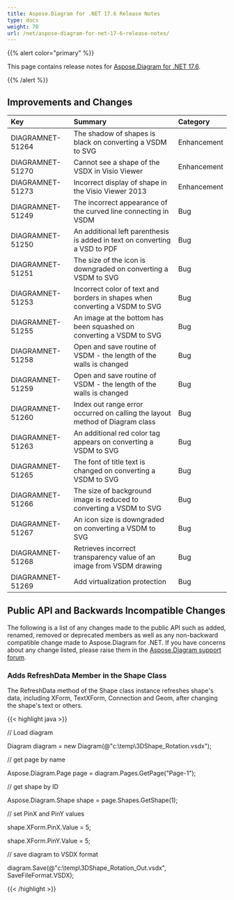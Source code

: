 ```yaml
---
title: Aspose.Diagram for .NET 17.6 Release Notes
type: docs
weight: 70
url: /net/aspose-diagram-for-net-17-6-release-notes/
---
```


{{% alert color="primary" %}} 

This page contains release notes for [Aspose.Diagram for .NET 17.6](https://www.nuget.org/packages/Aspose.Diagram/17.6.0).

{{% /alert %}} 
## **Improvements and Changes**

|**Key**|**Summary**|**Category**|
| :- | :- | :- |
|DIAGRAMNET-51264|The shadow of shapes is black on converting a VSDM to SVG|Enhancement|
|DIAGRAMNET-51270|Cannot see a shape of the VSDX in Visio Viewer|Enhancement|
|DIAGRAMNET-51273|Incorrect display of shape in the Visio Viewer 2013|Enhancement|
|DIAGRAMNET-51249|The incorrect appearance of the curved line connecting in VSDM|Bug|
|DIAGRAMNET-51250|An additional left parenthesis is added in text on converting a VSD to PDF|Bug|
|DIAGRAMNET-51251|The size of the icon is downgraded on converting a VSDM to SVG|Bug|
|DIAGRAMNET-51253|Incorrect color of text and borders in shapes when converting a VSDM to SVG|Bug|
|DIAGRAMNET-51255|An image at the bottom has been squashed on converting a VSDM to SVG|Bug|
|DIAGRAMNET-51258|Open and save routine of VSDM - the length of the walls is changed|Bug|
|DIAGRAMNET-51259|Open and save routine of VSDM - the length of the walls is changed|Bug|
|DIAGRAMNET-51260|Index out range error occurred on calling the layout method of Diagram class|Bug|
|DIAGRAMNET-51263|An additional red color tag appears on converting a VSDM to SVG|Bug|
|DIAGRAMNET-51265|The font of title text is changed on converting a VSDM to SVG|Bug|
|DIAGRAMNET-51266|The size of background image is reduced to converting a VSDM to SVG|Bug|
|DIAGRAMNET-51267|An icon size is downgraded on converting a VSDM to SVG|Bug|
|DIAGRAMNET-51268|Retrieves incorrect transparency value of an image from VSDM drawing|Bug|
|DIAGRAMNET-51269|Add virtualization protection|Bug|
## **Public API and Backwards Incompatible Changes**
The following is a list of any changes made to the public API such as added, renamed, removed or deprecated members as well as any non-backward compatible change made to Aspose.Diagram for .NET. If you have concerns about any change listed, please raise them in the [Aspose.Diagram support forum](https://forum.aspose.com/c/diagram/17).
### **Adds RefreshData Member in the Shape Class**
The RefreshData method of the Shape class instance refreshes shape's data, including XForm, TextXForm, Connection and Geom, after changing the shape's text or others.

{{< highlight java >}}

 // Load diagram

Diagram diagram = new Diagram(@"c:\temp\3DShape_Rotation.vsdx");

// get page by name

Aspose.Diagram.Page page = diagram.Pages.GetPage("Page-1");

// get shape by ID

Aspose.Diagram.Shape shape = page.Shapes.GetShape(1);

// set PinX and PinY values

shape.XForm.PinX.Value = 5;

shape.XForm.PinY.Value = 5;

// save diagram to VSDX format

diagram.Save(@"c:\temp\3DShape_Rotation_Out.vsdx", SaveFileFormat.VSDX);

{{< /highlight >}}
